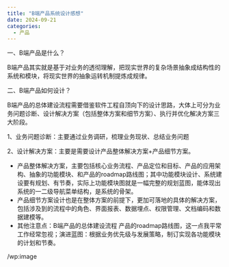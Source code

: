 ```yaml
---
title: "B端产品系统设计感想"
date: 2024-09-21
categories:
  - 产品
---
```



一、B端产品是什么？

<!-- more -->



B端产品其实就是基于对业务的透彻理解，把现实世界的复杂场景抽象成结构性的系统和模块，将现实世界的抽象运转机制提炼成规律。



二、B端产品如何设计？



B端产品的总体建设流程需要借鉴软件工程自顶向下的设计思路，大体上可分为业务问题诊断、设计解决方案（包括整体方案和细节方案）、执行并优化解决方案三大阶段。



1、业务问题诊断：主要通过业务调研，梳理业务现状、总结业务问题



2、设计解决方案：主要是需要设计产品整体解决方案+产品细节方案。



- 产品整体解决方案，主要包括核心业务流程、产品定位和目标、产品的应用架构、抽象的功能模块、和产品的roadmap路线图；其中功能模块设计、系统建设要有规划、有节奏，实际上功能模块图就是一幅完整的规划蓝图，能体现出系统的一二级导航菜单结构，是系统的骨架。
- 产品细节方案设计也是在整体方案的前提下，更加可落地的具体的解决方案，包括涉及到的流程中的角色、界面报表、数据埋点、权限管理、文档编码和数据建模等。
- 其他注意点：B端产品的总体建设流程 产品的roadmap路线图，这一点我平常工作经常忽视；演进蓝图：根据业务优先级与发展策略，制订实现各功能模块的计划和节奏。



/wp:image